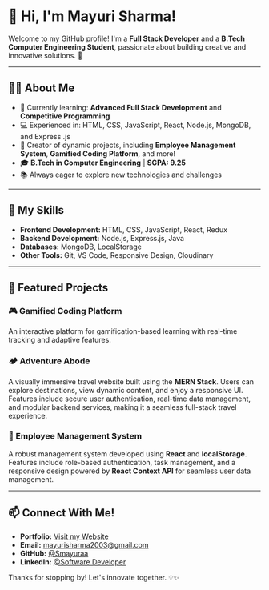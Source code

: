 # 👋 Hi, I'm Mayuri Sharma!

Welcome to my GitHub profile! I'm a **Full Stack Developer** and a **B.Tech Computer Engineering Student**, passionate about building creative and innovative solutions. 🚀

---

## 👩‍💻 About Me
- 🌱 Currently learning: **Advanced Full Stack Development** and **Competitive Programming**
- 💻 Experienced in: HTML, CSS, JavaScript, React, Node.js, MongoDB, and Express .js
- 🎨 Creator of dynamic projects, including **Employee Management System**, **Gamified Coding Platform**, and more!
- 🎓 **B.Tech in Computer Engineering** | **SGPA: 9.25**
- 📚 Always eager to explore new technologies and challenges

---

## 🔧 My Skills
- **Frontend Development:** HTML, CSS, JavaScript, React, Redux
- **Backend Development:** Node.js, Express.js, Java
- **Databases:** MongoDB, LocalStorage
- **Other Tools:** Git, VS Code, Responsive Design, Cloudinary
---

## 🌟 Featured Projects

### 🎮 Gamified Coding Platform  
An interactive platform for gamification-based learning with real-time tracking and adaptive features.

###  🏕️ Adventure Abode
A visually immersive travel website built using the **MERN Stack**. Users can explore destinations, view dynamic content, and enjoy a responsive UI. Features include secure user authentication, real-time data management, and modular backend services, making it a seamless full-stack travel experience.

### 💼 Employee Management System  
A robust management system developed using **React** and **localStorage**. Features include role-based authentication, task management, and a responsive design powered by **React Context API** for seamless user data management.

---

## 📫 Connect With Me!
- **Portfolio:** [Visit my Website](https://portfolio-mern-stack-iakh.vercel.app/)  
- **Email:** mayurisharma2003@gmail.com  
- **GitHub:** [@Smayuraa](https://github.com/Smayuraa)
- **Linkedln:** [@Software Developer](https://www.linkedin.com/in/sharma-mayuri)
  

Thanks for stopping by! Let's innovate together. 💡✨
